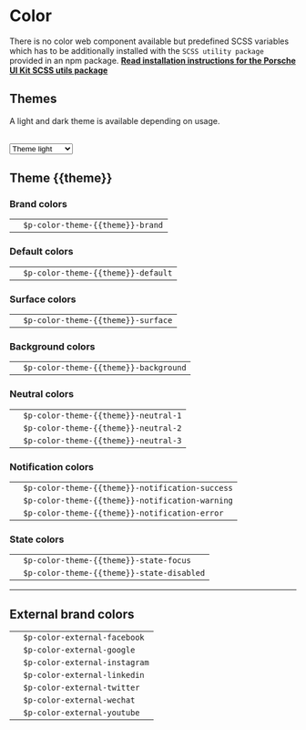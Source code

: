 # Color

There is no color web component available but predefined SCSS variables which has to be additionally installed with the `SCSS utility package` provided in an npm package.
**[Read installation instructions for the Porsche UI Kit SCSS utils package](#/web/scss-utils/introduction)**

## Themes

A light and dark theme is available depending on usage.  

<br>
<select id="theme-selector" @change="theme = $event.target.value" :data-selected="theme">
  <option disabled>Select a theme</option>
  <option value="light">Theme light</option>
  <option value="dark">Theme dark</option>
</select>

## Theme {{theme}}

### Brand colors

|                                                   |                      	             |
|---------------------------------------------------|------------------------------------|
| <ColorBadge :theme="theme" color="brand"/>  	    | `$p-color-theme-{{theme}}-brand`   |

### Default colors

|                                                   |                      	             |
|---------------------------------------------------|------------------------------------|
| <ColorBadge :theme="theme" color="default"/>      | `$p-color-theme-{{theme}}-default` |

### Surface colors

|                                                   |                      	             |
|---------------------------------------------------|------------------------------------|
| <ColorBadge :theme="theme" color="surface"/>      | `$p-color-theme-{{theme}}-surface` |

### Background colors

|                                                   |                      	                |
|---------------------------------------------------|---------------------------------------|
| <ColorBadge :theme="theme" color="background"/>   | `$p-color-theme-{{theme}}-background` |


### Neutral colors

|                                                   |                      	                 |
|---------------------------------------------------|----------------------------------------|
| <ColorBadge :theme="theme" color="neutral-1"/>  	| `$p-color-theme-{{theme}}-neutral-1`   |
| <ColorBadge :theme="theme" color="neutral-2"/>  	| `$p-color-theme-{{theme}}-neutral-2`   |
| <ColorBadge :theme="theme" color="neutral-3"/>  	| `$p-color-theme-{{theme}}-neutral-3`   |

### Notification colors

|                                                           |                      	                            |
|-----------------------------------------------------------|---------------------------------------------------|
| <ColorBadge :theme="theme" color="notification-success"/> | `$p-color-theme-{{theme}}-notification-success`   |
| <ColorBadge :theme="theme" color="notification-warning"/> | `$p-color-theme-{{theme}}-notification-warning`   |
| <ColorBadge :theme="theme" color="notification-error"/>  	| `$p-color-theme-{{theme}}-notification-error`     |

### State colors

|                                                     |                      	                  |
|-----------------------------------------------------|-------------------------------------------|
| <ColorBadge :theme="theme" color="state-focus"/>    | `$p-color-theme-{{theme}}-state-focus`    |
| <ColorBadge :theme="theme" color="state-disabled"/> | `$p-color-theme-{{theme}}-state-disabled` |

---

## External brand colors

|                                               |                      	         |
|-----------------------------------------------|--------------------------------|
| <ColorBadge color="external-facebook"/>  	    | `$p-color-external-facebook`   |
| <ColorBadge color="external-google"/>  	    | `$p-color-external-google`     |
| <ColorBadge color="external-instagram"/>  	| `$p-color-external-instagram`  |
| <ColorBadge color="external-linkedin"/>  	    | `$p-color-external-linkedin`   |
| <ColorBadge color="external-twitter"/>  	    | `$p-color-external-twitter`    |
| <ColorBadge color="external-wechat"/>  	    | `$p-color-external-wechat`     |
| <ColorBadge color="external-youtube"/>  	    | `$p-color-external-youtube`    |

<script lang="ts">
  import { Component, Vue } from 'vue-property-decorator';
  
  @Component
  export default class PlaygroundColor extends Vue {
    public theme: 'light' | 'dark' = 'light';
  }
</script>
